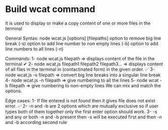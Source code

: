 # Build wcat command

It is used to display or make a copy content of one or more files in the terminal 

General Syntax:
node wcat.js [options] [filepaths]
option to remove big line break (-s)
option to add line number to non empty lines (-b)
option to add line numbers to all lines (-n) 

Commands:
1- node wcat.js filepath => displays content of the file in the terminal  ✔
2- node wcat.js filepath1 filepath2 filepath3... => displays content of all files in the terminal in (contactinated form) in the given order. ✅
3- node wcat.js -s filepath => convert big line breaks into a singular line break
4- node wcat.js -n filepath => give numbering to all the lines 
5- node wcat -b filepath => give numbering to non-empty lines
We can mix and match the options.

Edge cases:
1- If file entered is not found then it gives file does not exist error. ✅
2- -n and -b are 2 options which are mutually exclusive so if user types both of them together only the first enter option should work.
3- -s and any or both -n and -b present then -s will be executed first and then -n and -b according second rule 